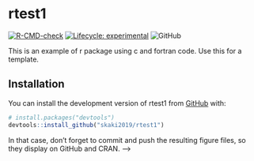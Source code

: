 
<!-- README.md is generated from README.Rmd. Please edit that file -->
<!-- ```{r, include = FALSE}
knitr::opts_chunk$set(
  collapse = TRUE,
  comment = "#>",
  fig.path = "man/figures/README-",
  out.width = "100%"
)
``` -->

# rtest1

<!-- badges: start -->

[![R-CMD-check](https://github.com/skaki2019/rtest1/actions/workflows/R-CMD-check.yaml/badge.svg)](https://github.com/skaki2019/rtest1/actions/workflows/R-CMD-check.yaml)
[![Lifecycle:
experimental](https://img.shields.io/badge/lifecycle-experimental-orange.svg)](https://lifecycle.r-lib.org/articles/stages.html#experimental)
![GitHub](https://img.shields.io/github/license/skaki2019/rtest1)
<!-- badges: end -->

This is an example of r package using c and fortran code. Use this for a
template.

## Installation

You can install the development version of rtest1 from
[GitHub](https://github.com/) with:

``` r
# install.packages("devtools")
devtools::install_github("skaki2019/rtest1")
```

<!-- 
## Example

This is a basic example which shows you how to solve a common problem:


```r
library(rtest1)
## basic example code
```

What is special about using `README.Rmd` instead of just `README.md`? You can include R chunks like so:


```r
summary(cars)
```

```
##      speed           dist       
##  Min.   : 4.0   Min.   :  2.00  
##  1st Qu.:12.0   1st Qu.: 26.00  
##  Median :15.0   Median : 36.00  
##  Mean   :15.4   Mean   : 42.98  
##  3rd Qu.:19.0   3rd Qu.: 56.00  
##  Max.   :25.0   Max.   :120.00
```

You'll still need to render `README.Rmd` regularly, to keep `README.md` up-to-date. `devtools::build_readme()` is handy for this. You could also use GitHub Actions to re-render `README.Rmd` every time you push. An example workflow can be found here: <https://github.com/r-lib/actions/tree/v1/examples>.

You can also embed plots, for example:

![](README_files/figure-gfm/pressure-1.png)<!-- -->

In that case, don’t forget to commit and push the resulting figure
files, so they display on GitHub and CRAN. –\>
